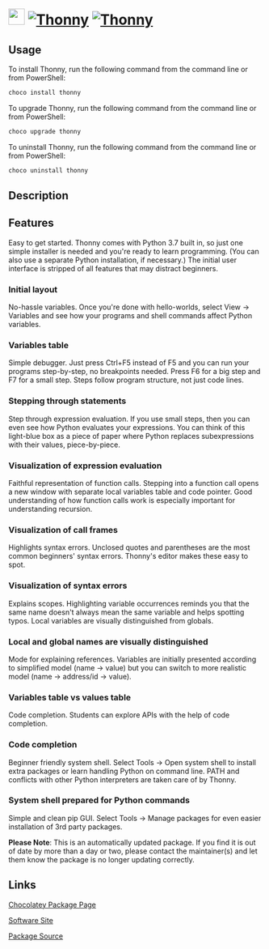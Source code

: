﻿# <img src="https://cdn.jsdelivr.net/gh/mkevenaar/chocolatey-packages@81ff2d5f95d772fafbef2696261b9b9d5bc099ac/icons/thonny.png" width="32" height="32"/> [![Thonny](https://img.shields.io/chocolatey/v/thonny.svg?label=Thonny)](https://community.chocolatey.org/packages/thonny) [![Thonny](https://img.shields.io/chocolatey/dt/thonny.svg)](https://community.chocolatey.org/packages/thonny)

## Usage

To install Thonny, run the following command from the command line or from PowerShell:

```powershell
choco install thonny
```

To upgrade Thonny, run the following command from the command line or from PowerShell:

```powershell
choco upgrade thonny
```

To uninstall Thonny, run the following command from the command line or from PowerShell:

```powershell
choco uninstall thonny
```

## Description

## Features

Easy to get started. Thonny comes with Python 3.7 built in, so just one simple installer is needed and you're ready to learn programming. (You can also use a separate Python installation, if necessary.) The initial user interface is stripped of all features that may distract beginners.

### Initial layout

No-hassle variables. Once you're done with hello-worlds, select View → Variables and see how your programs and shell commands affect Python variables.

### Variables table

Simple debugger. Just press Ctrl+F5 instead of F5 and you can run your programs step-by-step, no breakpoints needed. Press F6 for a big step and F7 for a small step. Steps follow program structure, not just code lines.

### Stepping through statements

Step through expression evaluation. If you use small steps, then you can even see how Python evaluates your expressions. You can think of this light-blue box as a piece of paper where Python replaces subexpressions with their values, piece-by-piece.

### Visualization of expression evaluation

Faithful representation of function calls. Stepping into a function call opens a new window with separate local variables table and code pointer. Good understanding of how function calls work is especially important for understanding recursion.

### Visualization of call frames

Highlights syntax errors. Unclosed quotes and parentheses are the most common beginners' syntax errors. Thonny's editor makes these easy to spot.

### Visualization of syntax errors

Explains scopes. Highlighting variable occurrences reminds you that the same name doesn't always mean the same variable and helps spotting typos. Local variables are visually distinguished from globals.

### Local and global names are visually distinguished

Mode for explaining references. Variables are initially presented according to simplified model (name → value) but you can switch to more realistic model (name → address/id → value).

### Variables table vs values table

Code completion. Students can explore APIs with the help of code completion.

### Code completion

Beginner friendly system shell. Select Tools → Open system shell to install extra packages or learn handling Python on command line. PATH and conflicts with other Python interpreters are taken care of by Thonny.

### System shell prepared for Python commands

Simple and clean pip GUI. Select Tools → Manage packages for even easier installation of 3rd party packages.

**Please Note**: This is an automatically updated package. If you find it is
out of date by more than a day or two, please contact the maintainer(s) and
let them know the package is no longer updating correctly.


## Links

[Chocolatey Package Page](https://community.chocolatey.org/packages/thonny)

[Software Site](https://thonny.org/)

[Package Source](https://github.com/mkevenaar/chocolatey-packages/tree/master/automatic/thonny)

